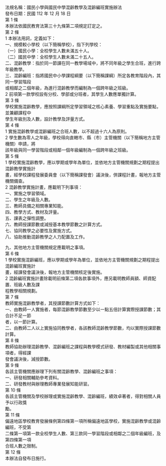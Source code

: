 法規名稱：國民小學與國民中學混齡教學及混齡編班實施辦法  
發布日期：民國 112 年 12 月 18 日  
第 1 條  
本辦法依國民教育法第三十九條第二項規定訂定之。  
第 2 條  
1 本辦法用詞，定義如下：  
一、規模較小學校（以下簡稱學校），指下列學校：  
（一）國民小學：全校學生人數未滿五十人。  
（二）國民中學：全校學生人數未滿二十五人。  
二、混齡教學：指於同一節課在同一教學場域中，將不同年級之學生合班，進行跨年級教學。  
三、混齡編班：指將國民中小學課程綱要（以下簡稱課綱）所定各教育階段內，其同一學習階段  
或相鄰之二個年級，為進行混齡教學而編制為一個跨年級之班級。  
2 前項第一款學校設有分校、學部或分班者，其學生人數應單獨計算。  
第 3 條  
學校實施混齡教學，應按照課綱所定學習領域之核心素養、學習重點及實施要點，並兼顧課程中  
學生年級別及人數，設計教學及評量方式。  
第 4 條  
1 實施混齡教學或混齡編班之合班人數，以不超過十六人為原則。  
2 學生數為零人之年級，學校得向直轄市、縣（市）主管機關（以下簡稱地方主管機關）申請，將  
該年級與同一學習階段或相鄰一個年級編制為一個跨年級之班級。  
第 5 條  
1 學校實施混齡教學，應以學期或學年為單位，並依地方主管機關規劃之期程提出混齡教學實施計  
畫，經學校課程發展委員會（以下簡稱課發會）議決後，併課程計畫，報地方主管機關備查。  
2 混齡教學實施計畫，應載明下列事項：  
一、實施之學習領域。  
二、學生之年級及人數。  
三、教師具備之相關專業知能。  
四、教學方式、教材及評量。  
五、課表之彈性調整。  
六、教師授課節數或減授基本教學節數之計算方式。  
七、協同教學之必要性及實施方式。  
八、協助推動混齡教學之人力配置及工作。  


九、其他地方主管機關規定應載明之事項。  
第 6 條  
1 學校實施混齡編班，應以學期或學年為單位，並依地方主管機關規劃之期程提出混齡編班實施計  
畫，經課發會議決後，報地方主管機關核定後實施。  
2 混齡編班實施計畫除載明前條第二項各款事項外，應另載明教師員額、師資配置、班級人數及課  
程教學相關規劃。  
第 7 條  
教師實施混齡教學者，其授課節數計算方式如下：  
一、由教師一人實施者，每節混齡教學節數至少以一點五倍計算實際授課節數；其合計不足一節  
者，以一節計算。  
二、由教師二人以上實施協同教學者，各該教師混齡教學節數，均以實際授課節數計算。  
第 8 條  
教師協助辦理混齡教學、混齡編班之課程與教學模式研發、教材編製或其他相關事項者，得經課  
發會議決後，減授節數。  
第 9 條  
各該主管機關應辦理下列有關混齡教學、混齡編班之事項：  
一、研發相關輔助參考資料。  
二、研發教材與辦理教師專業發展知能研習。  
第 10 條  
各該主管機關及學校辦理或實施混齡教學、混齡編班，績效卓著者，得對相關人員予以行政獎  
勵。  
第 11 條  
偏遠地區學校教育發展條例第四條第一項所稱偏遠地區學校，實施混齡教學或混齡編班，不受第  
二條第一項第一款全校學生人數、第三款同一學習階段或相鄰之二個年級編班，及第四條第一項  
合班人數之限制。  
第 12 條  
本辦法自發布日施行。  


